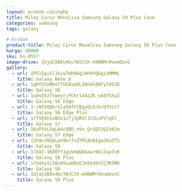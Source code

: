 ```yaml
---
layout: produk-casinghp
title: Miley Cyrus Monalisa Samsung Galaxy S9 Plus Case
categories: samsung
tags: galaxy

# Produk
product-title: Miley Cyrus Monalisa Samsung Galaxy S9 Plus Case
harga: 90000
sku: hn-0557
image-drive: 1UjaCXB9v4bcYWJCtK-H4BWMr9xumOznC
gallery:
  - url: 1PGlEgiXlJojw7mhD6glHnOYQGgizMMML
    title: Galaxy Note 8
  - url: 1qHYVZnMbof7UIAxoDL38nAlQW7yl85Z0
    title: Galaxy S6
  - url: 1udsEEz7tweyrjPCKr144iZK_sA4Y5XyZ
    title: Galaxy S6 Edge
  - url: 1-r0YVOQkrSla56fYCBgyOLErbrDYXcC7
    title: Galaxy S6 Edge Plus
  - url: 1ffVEkhszBXv1vTjJpRVl1CULnFVlqhl_
    title: Galaxy S7
  - url: 1KxFhhLVqLA4c9BD_nVn_QrSQTSQ1X07m
    title: Galaxy S7 Edge
  - url: 13h9oJ0GELen9kr7nZTRCAnNIgaJKaZfS
    title: Galaxy S8
  - url: 17XaC-1KD0YY1gyVmQQ8Aawr6611ay2vK
    title: Galaxy S8 Plus
  - url: 1rhXkySjS8sHSuuRQuE7e5m3kCUj3KOMd
    title: Galaxy S9
  - url: 1UjaCXB9v4bcYWJCtK-H4BWMr9xumOznC
    title: Galaxy S9 Plus
---
```

